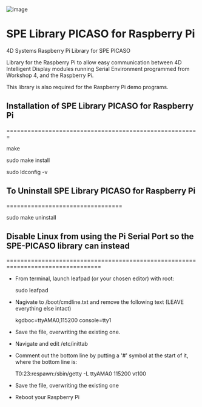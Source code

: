 ![image](http://www.4dsystems.com.au/downloads/4DLogo.png)

SPE Library PICASO for Raspberry Pi
====================

4D Systems Raspberry Pi Library for SPE PICASO

Library for the Raspberry Pi to allow easy communication between 4D Intelligent Display modules running Serial Environment programmed from Workshop 4, and the Raspberry Pi.

This library is also required for the Raspberry Pi demo programs.


## Installation of SPE Library PICASO for Raspberry Pi
=======================================================

  make

  sudo make install
  
  sudo ldconfig -v

## To Uninstall SPE Library PICASO for Raspberry Pi
=================================

  sudo make uninstall
  


## Disable Linux from using the Pi Serial Port so the SPE-PICASO library can instead
=================================================================================
* From terminal, launch leafpad (or your chosen editor) with root:

  sudo leafpad

* Nagivate to /boot/cmdline.txt and remove the following text (LEAVE everything else intact)

  kgdboc=ttyAMA0,115200 console=tty1  
  
* Save the file, overwriting the existing one.
  
* Navigate and edit /etc/inittab
  
* Comment out the bottom line by putting a '#' symbol at the start of it, where the bottom line is:
  
  T0:23:respawn:/sbin/getty -L ttyAMA0 115200 vt100
  
* Save the file, overwriting the existing one
  
* Reboot your Raspberry Pi

